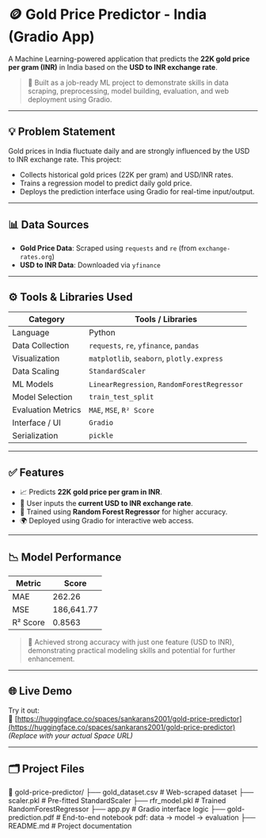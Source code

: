 # 🪙 Gold Price Predictor - India (Gradio App)

A Machine Learning-powered application that predicts the **22K gold price per gram (INR)** in India based on the **USD to INR exchange rate**.

> 🚀 Built as a job-ready ML project to demonstrate skills in data scraping, preprocessing, model building, evaluation, and web deployment using Gradio.

---

## 💡 Problem Statement

Gold prices in India fluctuate daily and are strongly influenced by the USD to INR exchange rate. This project:
- Collects historical gold prices (22K per gram) and USD/INR rates.
- Trains a regression model to predict daily gold price.
- Deploys the prediction interface using Gradio for real-time input/output.

---

## 📊 Data Sources

- **Gold Price Data**: Scraped using `requests` and `re` (from `exchange-rates.org`)
- **USD to INR Data**: Downloaded via `yfinance`

---

## ⚙️ Tools & Libraries Used

| Category             | Tools / Libraries                          |
|----------------------|--------------------------------------------|
| Language             | Python                                     |
| Data Collection      | `requests`, `re`, `yfinance`, `pandas`     |
| Visualization        | `matplotlib`, `seaborn`, `plotly.express`  |
| Data Scaling         | `StandardScaler`                           |
| ML Models            | `LinearRegression`, `RandomForestRegressor`|
| Model Selection      | `train_test_split`                         |
| Evaluation Metrics   | `MAE`, `MSE`, `R² Score`                   |
| Interface / UI       | `Gradio`                                   |
| Serialization        | `pickle`                                   |

---

## ✅ Features

- 📈 Predicts **22K gold price per gram in INR**.
- 🏦 User inputs the **current USD to INR exchange rate**.
- 🧠 Trained using **Random Forest Regressor** for higher accuracy.
- 🌍 Deployed using Gradio for interactive web access.

---

## 📉 Model Performance

| Metric     | Score     |
|------------|-----------|
| MAE        | 262.26    |
| MSE        | 186,641.77|
| R² Score   | 0.8563    |

> 🎯 Achieved strong accuracy with just one feature (USD to INR), demonstrating practical modeling skills and potential for further enhancement.

---

## 🌐 Live Demo

Try it out:  
🔗 [https://huggingface.co/spaces/sankarans2001/gold-price-predictor](https://huggingface.co/spaces/sankarans2001/gold-price-predictor)  
*(Replace with your actual Space URL)*

---

## 🗂 Project Files
📁 gold-price-predictor/
├── gold_dataset.csv # Web-scraped dataset
├── scaler.pkl # Pre-fitted StandardScaler
├── rfr_model.pkl # Trained RandomForestRegressor
├── app.py # Gradio interface logic
├── gold-prediction.pdf # End-to-end notebook pdf: data → model → evaluation
├── README.md # Project documentation
